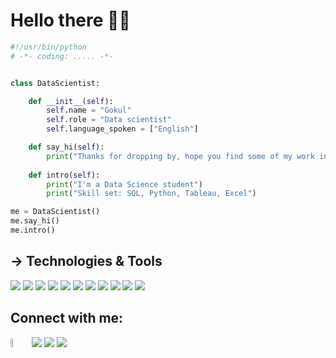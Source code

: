 # Hello there 👋🏻

```python
#!/usr/bin/python
# -*- coding: ..... -*-


class DataScientist:

    def __init__(self):
        self.name = "Gokul"
        self.role = "Data scientist"
        self.language_spoken = ["English"]

    def say_hi(self):
        print("Thanks for dropping by, hope you find some of my work interesting...")
    
    def intro(self):
        print("I'm a Data Science student")
        print("Skill set: SQL, Python, Tableau, Excel")

me = DataScientist()
me.say_hi()
me.intro()
```
## -> Technologies & Tools
![](https://img.shields.io/badge/Code-Python-informational?style=flat&logo=python&logoColor=white&color=6aa6f8)
![](https://img.shields.io/badge/Editor-VS_Code-informational?style=flat&logo=visual-studio-code&logoColor=white&color=6aa6f8)
![](https://img.shields.io/badge/tools-pandas-information?style=flast&logo=pandas&logoColor=White&color=6aa6f8)
![](https://img.shields.io/badge/tools-matplotlib-information?style=flat&logo=seaborn&logoColor=white&color=6aa6f8)
![](https://img.shields.io/badge/tools-numpy-information?style=flat&logo=numpy&logoColor=white&color=6aa6f8)
![](https://img.shields.io/badge/tools-scikitlearn-information?style=flat&logo=scikitlearn&logoColor=white&color=6aa6f8)
![](https://img.shields.io/badge/code-mySQL-information?style=flat&logo=mysql&logoColor=white&color=6aa6f8)
![](https://img.shields.io/badge/tools-tensorflow2-information?style=flat&logo=tensorflow&logoColor=white&color=6aa6f8)
![](https://img.shields.io/badge/tools-pycharm-information?style=flat&logo=pycharm&logoColor=white&color=6aa6f8)
![](https://img.shields.io/badge/tools-jupyterNotebook-information?style=flat&logo=jupyter&logoColor=white&color=6aa6f8)
![](https://img.shields.io/badge/tools-github-information?style=flat&logo=github&logoColor=white&color=6aa6f8)


## Connect with me:
<p align="left">

<a href = "https://stark876gokul.wixsite.com/gokulstarkportfolio"><img width=6% src="https://img.icons8.com/cotton/344/website--v1.png"/></a>
<a href = "https://www.linkedin.com/in/gokul-stark/"><img src="https://img.icons8.com/fluent/48/000000/linkedin.png"/></a>
<a href = "https://twitter.com/GokulStarkAI"><img src="https://img.icons8.com/fluent/48/000000/twitter.png"/></a>
<a href = "https://www.instagram.com/gokul_stark_007/"><img src="https://img.icons8.com/fluent/48/000000/instagram-new.png"/></a>

</p>
